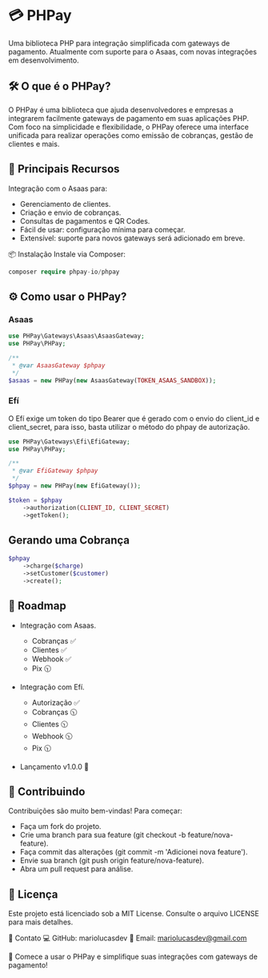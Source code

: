 # 💳 PHPay

Uma biblioteca PHP para integração simplificada com gateways de pagamento. Atualmente com suporte para o Asaas, com novas integrações em desenvolvimento.

## 🛠️ O que é o PHPay?

O PHPay é uma biblioteca que ajuda desenvolvedores e empresas a integrarem facilmente gateways de pagamento em suas aplicações PHP. Com foco na simplicidade e flexibilidade, o PHPay oferece uma interface unificada para realizar operações como emissão de cobranças, gestão de clientes e mais.

## 🚀 Principais Recursos

Integração com o Asaas para:

- Gerenciamento de clientes.
- Criação e envio de cobranças.
- Consultas de pagamentos e QR Codes.
- Fácil de usar: configuração mínima para começar.
- Extensível: suporte para novos gateways será adicionado em breve.

📦 Instalação
Instale via Composer:

```php
composer require phpay-io/phpay
```

## ⚙️ Como usar o PHPay?

### Asaas

```php
use PHPay\Gateways\Asaas\AsaasGateway;
use PHPay\PHPay;

/**
 * @var AsaasGateway $phpay
 */
$asaas = new PHPay(new AsaasGateway(TOKEN_ASAAS_SANDBOX));
```

### Efí

O Efí exige um token do tipo Bearer que é gerado com o
envio do client_id e client_secret, para isso, basta utilizar o método do phpay de autorização.

```php
use PHPay\Gateways\Efi\EfiGateway;
use PHPay\PHPay;

/**
 * @var EfiGateway $phpay
 */
$phpay = new PHPay(new EfiGateway());

$token = $phpay
    ->authorization(CLIENT_ID, CLIENT_SECRET)
    ->getToken();
```

## Gerando uma Cobrança

```php
$phpay
    ->charge($charge)
    ->setCustomer($customer)
    ->create();
```

## 📝 Roadmap

- Integração com Asaas.

  - Cobranças ✅
  - Clientes ✅
  - Webhook ✅
  - Pix 🕥

- Integração com Efí.

  - Autorização ✅
  - Cobranças 🕥
  - Clientes 🕥
  - Webhook 🕥
  - Pix 🕥

- Lançamento v1.0.0 🚀

## 🌟 Contribuindo

Contribuições são muito bem-vindas!
Para começar:

- Faça um fork do projeto.
- Crie uma branch para sua feature (git checkout -b feature/nova-feature).
- Faça commit das alterações (git commit -m 'Adicionei nova feature').
- Envie sua branch (git push origin feature/nova-feature).
- Abra um pull request para análise.

## 📄 Licença

Este projeto está licenciado sob a MIT License. Consulte o arquivo LICENSE para mais detalhes.

🤝 Contato
💻 GitHub: mariolucasdev
📧 Email: mariolucasdev@gmail.com

🎉 Comece a usar o PHPay e simplifique suas integrações com gateways de pagamento!
